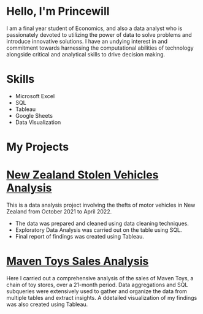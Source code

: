 # Hello, I'm Princewill
I am a final year student of Economics, and also a data analyst who is passionately devoted to utilizing the power of data to solve problems and introduce innovative solutions. I have an undying interest in and commitment towards harnessing the computational abilities of technology alongside critical and analytical skills to drive decision making.

# Skills
- Microsoft Excel
- SQL
- Tableau
- Google Sheets
- Data Visualization
  
# My Projects
# [New Zealand Stolen Vehicles Analysis](https://github.com/Princewill-99/New-Zealand-motor-thefts)
This is a data analysis project involving the thefts of motor vehicles in New Zealand from October 2021 to April 2022. 

- The data was prepared and cleaned using data cleaning techniques.
- Exploratory Data Analysis was carried out on the table using SQL.
- Final report of findings was created using Tableau.

# [Maven Toys Sales Analysis](https://github.com/Princewill-99/Maven-Toys-Analysis/tree/main)
Here I carried out a comprehensive analysis of the sales of Maven Toys, a chain of toy stores, over a 21-month period. Data aggregations and SQL subqueries were extensively used to gather and organize the data from multiple tables and extract insights. A ddetailed visualization of my findings was also created using Tableau.
